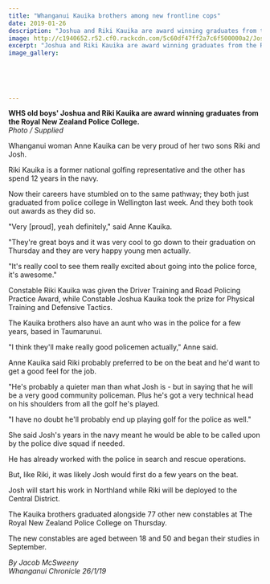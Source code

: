 ```yaml
---
title: "Whanganui Kauika brothers among new frontline cops"
date: 2019-01-26
description: "Joshua and Riki Kauika are award winning graduates from the Royal New Zealand Police College..."
image: http://c1940652.r52.cf0.rackcdn.com/5c60df47ff2a7c6f500000a2/Joshua--Riki-Kauika-Police-college-26.1.19-chron.jpg
excerpt: "Joshua and Riki Kauika are award winning graduates from the Royal New Zealand Police College."
image_gallery:
    
    
    
    
    
---
```


<p><strong>WHS old boys' Joshua and Riki Kauika are award winning graduates from the Royal New Zealand Police College.</strong><br /><em>Photo / Supplied</em></p>
<p class="element element-paragraph">Whanganui woman Anne Kauika can be very proud of her two sons Riki and Josh.</p>
<p class="element element-paragraph">Riki Kauika is a former national golfing representative and the other has spend 12 years in the navy.</p>
<p class="element element-paragraph">Now their careers have stumbled on to the same pathway; they both just graduated from police college in Wellington last week. And they both took out awards as they did so.</p>
<p class="element element-paragraph">"Very [proud], yeah definitely," said Anne Kauika.</p>
<p class="element element-paragraph">"They're great boys and it was very cool to go down to their graduation on Thursday and they are very happy young men actually.</p>
<p class="element element-paragraph">"It's really cool to see them really excited about going into the police force, it's awesome."</p>
<p class="element element-paragraph">Constable Riki Kauika was given the Driver Training and Road Policing Practice Award, while Constable Joshua Kauika took the prize for Physical Training and Defensive Tactics.</p>
<p class="element element-paragraph">The Kauika brothers also have an aunt who was in the police for a few years, based in Taumarunui.</p>
<p class="element element-paragraph"><span>"I think they'll make really good policemen actually," Anne said.</span></p>
<p class="element element-paragraph">Anne Kauika said Riki probably preferred to be on the beat and he'd want to get a good feel for the job.</p>
<p class="element element-paragraph">"He's probably a quieter man than what Josh is - but in saying that he will be a very good community policeman. Plus he's got a very technical head on his shoulders from all the golf he's played.</p>
<p class="element element-paragraph">"I have no doubt he'll probably end up playing golf for the police as well."</p>
<p class="element element-paragraph">She said Josh's years in the navy meant he would be able to be called upon by the police dive squad if needed.</p>
<p class="element element-paragraph">He has already worked with the police in search and rescue operations.</p>
<p class="element element-paragraph">But, like Riki, it was likely Josh would first do a few years on the beat.</p>
<p class="element element-paragraph">Josh will start his work in Northland while Riki will be deployed to the Central District.</p>
<p class="element element-paragraph">The Kauika brothers graduated alongside 77 other new constables at The Royal New Zealand Police College on Thursday.</p>
<p class="element element-paragraph">The new constables are aged between 18 and 50 and began their studies in September.</p>
<p><em>By Jacob McSweeny<br />Whanganui Chronicle 26/1/19</em></p>

